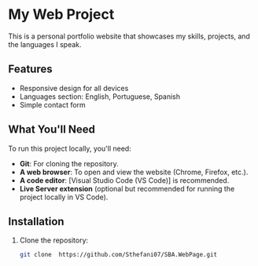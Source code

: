 # My Web Project

This is a personal portfolio website that showcases my skills, projects, and the languages I speak.

## Features

- Responsive design for all devices
- Languages section: English, Portuguese, Spanish
- Simple contact form

## What You'll Need

To run this project locally, you'll need:

- **Git**: For cloning the repository.
- **A web browser**: To open and view the website (Chrome, Firefox, etc.).
- **A code editor**: [Visual Studio Code (VS Code)] is recommended.
- **Live Server extension** (optional but recommended for running the project locally in VS Code).

## Installation

1. Clone the repository:
   ```bash
   git clone  https://github.com/Sthefani07/SBA.WebPage.git
   ```

